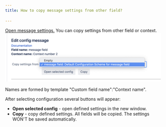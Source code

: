```yaml
---
title: How to copy message settings from other field? 

---
```



[Open message settings.]() You can copy settings from other field or context.
<a href="/uploads/message-field/copy-message-field-settings.png"><img src="/uploads/message-field/copy-message-field-settings.png" width="600"/></a>

Names are formed by template "Custom field name":"Context name".

After selecting configuration several buttons will appear:
* **Open selected config** - open defined settings in the new window. 
* **Copy** - copy defined settings. All fields will be copied. The settings WON'T be saved automatically.

  

   